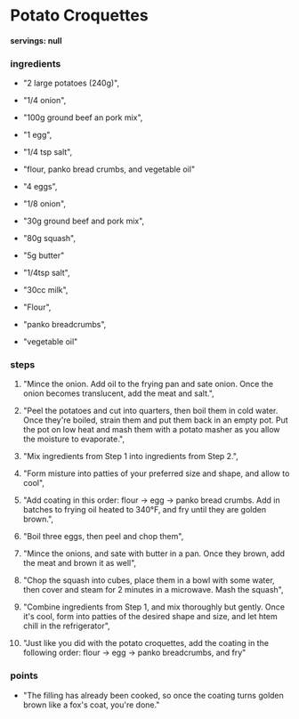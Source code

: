 # Potato Croquettes
#### servings: null
### ingredients
- "2 large potatoes (240g)",
- "1/4 onion",
- "100g ground beef an pork mix",
- "1 egg",
- "1/4 tsp salt",
- "flour, panko bread crumbs, and vegetable oil"

- "4 eggs",
- "1/8 onion",
- "30g ground beef and pork mix",
- "80g squash",
- "5g butter"

- "1/4tsp salt",
- "30cc milk",
- "Flour",
- "panko breadcrumbs",
- "vegetable oil"

            
### steps
1. "Mince the onion. Add oil to the frying pan and sate onion. Once the onion becomes translucent, add the meat and salt.",

2. "Peel the potatoes and cut into quarters, then boil them in cold water. Once they're boiled, strain them and put them back in an empty pot. Put the pot on low heat and mash them with a potato masher as you allow the moisture to evaporate.",

3. "Mix ingredients from Step 1 into ingredients from Step 2.",

4. "Form misture into patties of your preferred size and shape, and allow to cool",

5. "Add coating in this order: flour → egg → panko bread crumbs. Add in batches to frying oil heated to 340°F, and fry until they are golden brown.",

6. "Boil three eggs, then peel and chop them",

7. "Mince the onions, and sate with butter in a pan. Once they brown, add the meat and brown it as well",

8. "Chop the squash into cubes, place them in a bowl with some water, then cover and steam for 2 minutes in a microwave. Mash the squash",

9. "Combine ingredients from Step 1, and mix thoroughly but gently. Once it's cool, form into patties of the desired shape and size, and let htem chill in the refrigerator",

10. "Just like you did with the potato croquettes, add the coating in the following order: flour → egg → panko breadcrumbs, and fry"
           
### points
- "The filling has already been cooked, so once the coating turns golden brown like a fox's coat, you're done."
